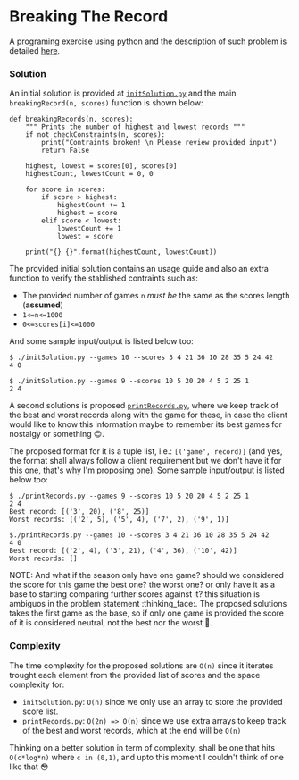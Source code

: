 # Breaking The Record
A programing exercise using python and the description of such problem is detailed [here](https://www.hackerrank.com/challenges/breaking-best-and-worst-records/problem).


### Solution
An initial solution is provided at [`initSolution.py`](/initSolution.py) and the main `breakingRecord(n, scores)` function is shown below:
```
def breakingRecords(n, scores):
    """ Prints the number of highest and lowest records """
    if not checkConstraints(n, scores):
        print("Contraints broken! \n Please review provided input")
        return False

    highest, lowest = scores[0], scores[0]
    highestCount, lowestCount = 0, 0

    for score in scores:
        if score > highest:
            highestCount += 1
            highest = score
        elif score < lowest:
            lowestCount += 1
            lowest = score

    print("{} {}".format(highestCount, lowestCount))
```
The provided initial solution contains an usage guide and also an extra function to verify the stablished contraints such as:
* The provided number of games `n` *must be* the same as the scores length (**assumed**)
* `1<=n<=1000`
* `0<=scores[i]<=1000`

And some sample input/output is listed below too:
```
$ ./initSolution.py --games 10 --scores 3 4 21 36 10 28 35 5 24 42
4 0

$ ./initSolution.py --games 9 --scores 10 5 20 20 4 5 2 25 1      
2 4
```
A second solutions is proposed [`printRecords.py`](/printRecords.py), where we keep track of the best and worst records along with the game for these, in case the client would like to know this information maybe to remember its best games for nostalgy or something :blush:.

The proposed format for it is a tuple list, i.e.: `[('game', record)]` (and yes, the format shall always follow a client requirement but we don't have it for this one, that's why I'm proposing one). Some sample input/output is listed below too:
```
$ ./printRecords.py --games 9 --scores 10 5 20 20 4 5 2 25 1
2 4
Best record: [('3', 20), ('8', 25)]
Worst records: [('2', 5), ('5', 4), ('7', 2), ('9', 1)]

$./printRecords.py --games 10 --scores 3 4 21 36 10 28 35 5 24 42
4 0
Best record: [('2', 4), ('3', 21), ('4', 36), ('10', 42)]
Worst records: []
````

NOTE: And what if the season only have one game? should we considered the score for this game the best one? the worst one? or only have it as a base to starting comparing further scores against it? this situation is ambiguos in the problem statement :thinking_face:. The proposed solutions takes the first game as the base, so if only one game is provided the score of it is considered neutral, not the best nor the worst :speak_no_evil:.

### Complexity

The time complexity for the proposed solutions are `O(n)` since it iterates trought each element from the provided list of scores and the space complexity for:
* `initSolution.py`: `O(n)` since we only use an array to store the provided score list.
* `printRecords.py`: `O(2n) => O(n)` since we use extra arrays to keep track of the best and worst records, which at the end will be `O(n)`

Thinking on a better solution in term of complexity, shall be one that hits `O(c*log*n)` where `c in (0,1)`, and upto this moment I couldn't think of one like that :flushed: